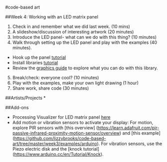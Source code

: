 #code-based art

##Week 4: Working with an LED matrix panel

1. Check in and remember what we did last week. (10 mins)
2. A slideshow/discussion of interesting artwork (20 minutes)
3. Introduce the LED panel- what can we do with this thing? (10 minutes)
4. Walk through setting up the LED panel and play with the examples (40 minutes).
  * Hook up the panel [tutorial](http://embedded-lab.com/blog/hookup-guide-for-16x32-rgb-led-panel/)
  * Install libraries [tutorial](https://www.arduino.cc/en/Guide/Libraries)
  * Review the [graphics guide](https://learn.adafruit.com/adafruit-gfx-graphics-library/overview) to explore what you can do with this library.
  
5. Break/check: everyone cool? (10 minutes)
7. Play with the examples, make your own light drawing (1 hour)
8. Share work, share code (30 minutes)



##Artists/Projects
* 

##Add-ons
* Processing Visualizer for LED matrix panel [here](https://github.com/jdeboi/pimpMyBike)
* Add motion or vibration sensors to activate your display:
For motion, explore PIR sensors with [this overview] (https://learn.adafruit.com/pir-passive-infrared-proximity-motion-sensor/overview) and [this example] (https://github.com/lizzybrooks/code-based-art/tree/master/week3/examples/arduino).
For vibration sensors, use the Piezo electric disk and the [knock tutorial] (https://www.arduino.cc/en/Tutorial/Knock).


